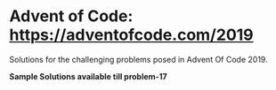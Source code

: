 # Advent of Code: https://adventofcode.com/2019
Solutions for the challenging problems posed in Advent Of Code 2019.

**Sample Solutions available till problem-17**
